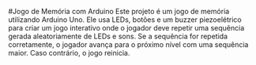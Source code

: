 #Jogo de Memória com Arduino
Este projeto é um jogo de memória utilizando Arduino Uno. Ele usa LEDs, botões e um buzzer piezoelétrico para criar um jogo interativo onde o jogador deve repetir uma sequência gerada aleatoriamente de LEDs e sons. Se a sequência for repetida corretamente, o jogador avança para o próximo nível com uma sequência maior. Caso contrário, o jogo reinicia.
